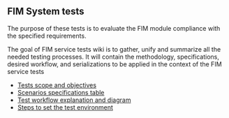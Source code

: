 ## FIM System tests
The purpose of these tests is to evaluate the FIM module compliance with the specified requirements.

The goal of FIM service tests wiki is to gather, unify and summarize all the needed testing processes. It will contain the methodology, specifications, desired workflow, and serializations to be applied in the context of the FIM service tests

 * [Tests scope and objectives](https://github.com/wazuh/wazuh-qa/wiki/FIM-System-tests:-Tests-scope-and-objectives)
 * [Scenarios specifications table](https://github.com/wazuh/wazuh-qa/wiki/FIM-System-tests:-Scenarios-list)
 * [Test workflow explanation and diagram](https://github.com/wazuh/wazuh-qa/wiki/FIM-System-tests:-Test-workflow-explanation-and-diagram)
 * [Steps to set the test environment](https://github.com/wazuh/wazuh-qa/wiki/FIM-System-tests:-Steps-to-set-the-test-environment)

